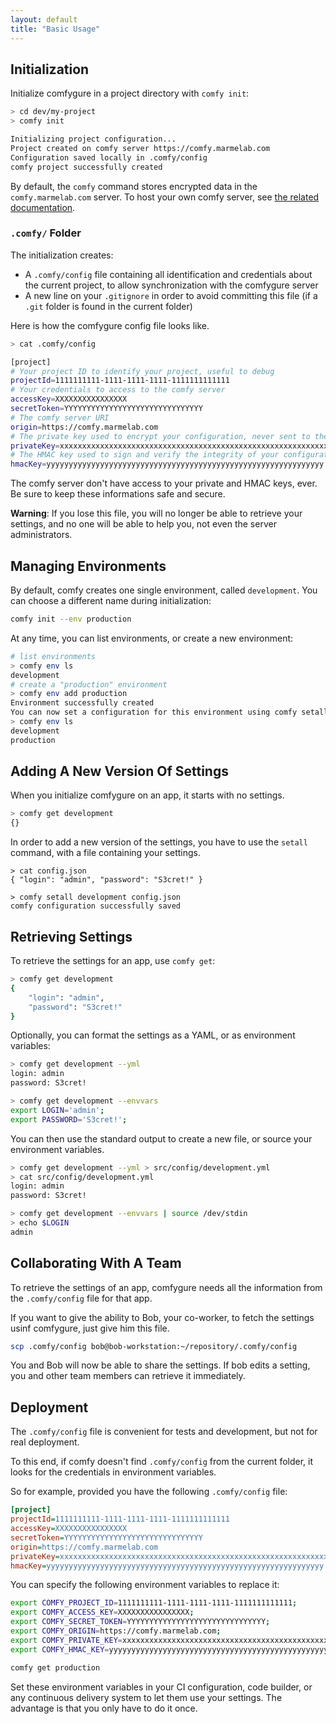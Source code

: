 ```yaml
---
layout: default
title: "Basic Usage"
---
```


## Initialization

Initialize comfygure in a project directory with `comfy init`:

```bash
> cd dev/my-project
> comfy init

Initializing project configuration...
Project created on comfy server https://comfy.marmelab.com
Configuration saved locally in .comfy/config
comfy project successfully created
```

By default, the `comfy` command stores encrypted data in the `comfy.marmelab.com` server. To host your own comfy server, see [the related documentation](./AdvancedUsage.html#host-your-own-comfy-server).

### `.comfy/` Folder

The initialization creates:

* A `.comfy/config` file containing all identification and credentials about the current project, to allow synchronization with the comfygure server
* A new line on your `.gitignore` in order to avoid committing this file (if a `.git` folder is found in the current folder)

Here is how the comfygure config file looks like.

```bash
> cat .comfy/config

[project]
# Your project ID to identify your project, useful to debug
projectId=1111111111-1111-1111-1111-1111111111111
# Your credentials to access to the comfy server
accessKey=XXXXXXXXXXXXXXXX
secretToken=YYYYYYYYYYYYYYYYYYYYYYYYYYYYYYY
# The comfy server URI
origin=https://comfy.marmelab.com
# The private key used to encrypt your configuration, never sent to the server
privateKey=xxxxxxxxxxxxxxxxxxxxxxxxxxxxxxxxxxxxxxxxxxxxxxxxxxxxxxxxxxxxxx
# The HMAC key used to sign and verify the integrity of your configuration, never sent to the server
hmacKey=yyyyyyyyyyyyyyyyyyyyyyyyyyyyyyyyyyyyyyyyyyyyyyyyyyyyyyyyyyyyyy
```

The comfy server don't have access to your private and HMAC keys, ever. Be sure to keep these informations safe and secure.

**Warning**: If you lose this file, you will no longer be able to retrieve your settings, and no one will be able to help you, not even the server administrators.

## Managing Environments

By default, comfy creates one single environment, called `development`. You can choose a different name during initialization:

```bash
comfy init --env production
```

At any time, you can list environments, or create a new environment:

```bash
# list environments
> comfy env ls
development
# create a "production" environment
> comfy env add production
Environment successfully created
You can now set a configuration for this environment using comfy setall production
> comfy env ls
development
production
```

## Adding A New Version Of Settings

When you initialize comfygure on an app, it starts with no settings.

```bash
> comfy get development
{}
```

In order to add a new version of the settings, you have to use the `setall` command, with a file containing your settings.

```
> cat config.json
{ "login": "admin", "password": "S3cret!" }

> comfy setall development config.json
comfy configuration successfully saved
```

## Retrieving Settings

To retrieve the settings for an app, use `comfy get`:

```bash
> comfy get development
{
    "login": "admin",
    "password": "S3cret!"
}
```

Optionally, you can format the settings as a YAML, or as environment variables:

```bash
> comfy get development --yml
login: admin
password: S3cret!

> comfy get development --envvars
export LOGIN='admin';
export PASSWORD='S3cret!';
```

You can then use the standard output to create a new file, or source your environment variables.

```bash
> comfy get development --yml > src/config/development.yml
> cat src/config/development.yml
login: admin
password: S3cret!

> comfy get development --envvars | source /dev/stdin
> echo $LOGIN
admin
```

## Collaborating With A Team

To retrieve the settings of an app, comfygure needs all the information from the `.comfy/config` file for that app.

If you want to give the ability to Bob, your co-worker, to fetch the settings usinf comfygure, just give him this file.

```bash
scp .comfy/config bob@bob-workstation:~/repository/.comfy/config
```

You and Bob will now be able to share the settings. If bob edits a setting, you and other team members can retrieve it immediately.

## Deployment

The `.comfy/config` file is convenient for tests and development, but not for real deployment.

To this end, if comfy doesn't find `.comfy/config` from the current folder, it looks for the credentials in environment variables.

So for example, provided you have the following `.comfy/config` file:

```ini
[project]
projectId=1111111111-1111-1111-1111-1111111111111
accessKey=XXXXXXXXXXXXXXXX
secretToken=YYYYYYYYYYYYYYYYYYYYYYYYYYYYYYY
origin=https://comfy.marmelab.com
privateKey=xxxxxxxxxxxxxxxxxxxxxxxxxxxxxxxxxxxxxxxxxxxxxxxxxxxxxxxxxxxxxx
hmacKey=yyyyyyyyyyyyyyyyyyyyyyyyyyyyyyyyyyyyyyyyyyyyyyyyyyyyyyyyyyyyyy
```

You can specify the following environment variables to replace it:

```bash
export COMFY_PROJECT_ID=1111111111-1111-1111-1111-1111111111111;
export COMFY_ACCESS_KEY=XXXXXXXXXXXXXXXX;
export COMFY_SECRET_TOKEN=YYYYYYYYYYYYYYYYYYYYYYYYYYYYYYY;
export COMFY_ORIGIN=https://comfy.marmelab.com;
export COMFY_PRIVATE_KEY=xxxxxxxxxxxxxxxxxxxxxxxxxxxxxxxxxxxxxxxxxxxxxxxxxxxxxxxxxxxxxx;
export COMFY_HMAC_KEY=yyyyyyyyyyyyyyyyyyyyyyyyyyyyyyyyyyyyyyyyyyyyyyyyyyyyyyyyyyyyyy;

comfy get production
```

Set these environment variables in your CI configuration, code builder, or any continuous delivery system to let them use your settings. The advantage is that you only have to do it once.
